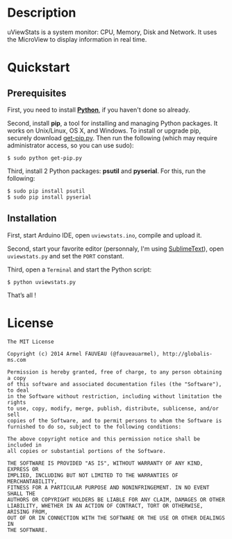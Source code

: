 # Description

uViewStats is a system monitor: CPU, Memory, Disk and Network. It uses the MicroView to display information in real time.

# Quickstart

## Prerequisites
First, you need to install [**Python**](https://www.python.org), if you haven't done so already. 

Second, install **pip**, a tool for installing and managing Python packages. It works on Unix/Linux, OS X, and Windows. To install or upgrade pip, securely download [get-pip.py](https://bootstrap.pypa.io/get-pip.py). Then run the following (which may require administrator access, so you can use sudo):

~~~
$ sudo python get-pip.py
~~~

Third, install 2 Python packages: **psutil** and **pyserial**. For this, run the following:

~~~
$ sudo pip install psutil
$ sudo pip install pyserial
~~~

## Installation

First, start Arduino IDE, open `uviewstats.ino`, compile and upload it.

Second, start your favorite editor (personnaly, I'm using [SublimeText](http://www.sublimetext.com/)), open `uviewstats.py` and set the `PORT` constant.

Third, open a `Terminal` and start the Python script:

~~~
$ python uviewstats.py
~~~

That’s all !

# License

~~~
The MIT License

Copyright (c) 2014 Armel FAUVEAU (@fauveauarmel), http://globalis-ms.com

Permission is hereby granted, free of charge, to any person obtaining a copy
of this software and associated documentation files (the "Software"), to deal
in the Software without restriction, including without limitation the rights
to use, copy, modify, merge, publish, distribute, sublicense, and/or sell
copies of the Software, and to permit persons to whom the Software is
furnished to do so, subject to the following conditions:

The above copyright notice and this permission notice shall be included in
all copies or substantial portions of the Software.

THE SOFTWARE IS PROVIDED "AS IS", WITHOUT WARRANTY OF ANY KIND, EXPRESS OR
IMPLIED, INCLUDING BUT NOT LIMITED TO THE WARRANTIES OF MERCHANTABILITY,
FITNESS FOR A PARTICULAR PURPOSE AND NONINFRINGEMENT. IN NO EVENT SHALL THE
AUTHORS OR COPYRIGHT HOLDERS BE LIABLE FOR ANY CLAIM, DAMAGES OR OTHER
LIABILITY, WHETHER IN AN ACTION OF CONTRACT, TORT OR OTHERWISE, ARISING FROM,
OUT OF OR IN CONNECTION WITH THE SOFTWARE OR THE USE OR OTHER DEALINGS IN
THE SOFTWARE.
~~~

